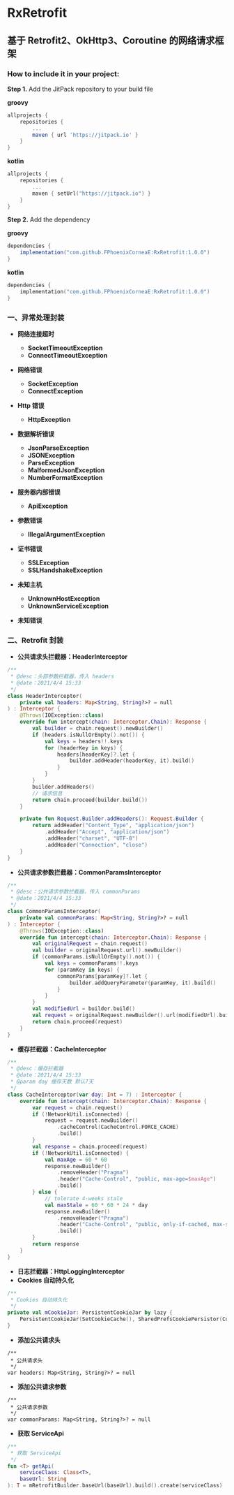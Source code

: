 # **RxRetrofit**

## **基于 Retrofit2、OkHttp3、Coroutine 的网络请求框架**

### How to include it in your project:
**Step 1.** Add the JitPack repository to your build file

**groovy**
```groovy
allprojects {
	repositories {
		...
		maven { url 'https://jitpack.io' }
	}
}
```
**kotlin**
```kotlin
allprojects {
	repositories {
		...
		maven { setUrl("https://jitpack.io") }
	}
}
```

**Step 2.** Add the dependency

**groovy**
```groovy
dependencies {
	implementation("com.github.FPhoenixCorneaE:RxRetrofit:1.0.0")
}
```
**kotlin**
```kotlin
dependencies {
	implementation("com.github.FPhoenixCorneaE:RxRetrofit:1.0.0")
}
```


### 一、**异常处理封装**

- **网络连接超时**
    - **SocketTimeoutException**
    - **ConnectTimeoutException**
- **网络错误**
    - **SocketException**
    - **ConnectException**
- **Http 错误**
    - **HttpException**

- **数据解析错误**
    - **JsonParseException**
    - **JSONException**
    - **ParseException**
    - **MalformedJsonException**
    - **NumberFormatException**
- **服务器内部错误**
    - **ApiException**
- **参数错误**
    - **IllegalArgumentException**
- **证书错误**
    - **SSLException**
    - **SSLHandshakeException**
- **未知主机**
    - **UnknownHostException**
    - **UnknownServiceException**
- **未知错误**

### 二、**Retrofit 封装**
- **公共请求头拦截器：HeaderInterceptor**
```kotlin
/**
 * @desc：头部参数拦截器，传入 headers
 * @date：2021/4/4 15:33
 */
class HeaderInterceptor(
    private val headers: Map<String, String?>? = null
) : Interceptor {
    @Throws(IOException::class)
    override fun intercept(chain: Interceptor.Chain): Response {
        val builder = chain.request().newBuilder()
        if (headers.isNullOrEmpty().not()) {
            val keys = headers!!.keys
            for (headerKey in keys) {
                headers[headerKey]?.let {
                    builder.addHeader(headerKey, it).build()
                }
            }
        }
        builder.addHeaders()
        // 请求信息
        return chain.proceed(builder.build())
    }

    private fun Request.Builder.addHeaders(): Request.Builder {
        return addHeader("Content_Type", "application/json")
            .addHeader("Accept", "application/json")
            .addHeader("charset", "UTF-8")
            .addHeader("Connection", "close")
    }
}
```
- **公共请求参数拦截器：CommonParamsInterceptor**
```kotlin
/**
 * @desc：公共请求参数拦截器，传入 commonParams
 * @date：2021/4/4 15:33
 */
class CommonParamsInterceptor(
    private val commonParams: Map<String, String?>? = null
) : Interceptor {
    @Throws(IOException::class)
    override fun intercept(chain: Interceptor.Chain): Response {
        val originalRequest = chain.request()
        val builder = originalRequest.url().newBuilder()
        if (commonParams.isNullOrEmpty().not()) {
            val keys = commonParams!!.keys
            for (paramKey in keys) {
                commonParams[paramKey]?.let {
                    builder.addQueryParameter(paramKey, it).build()
                }
            }
        }
        val modifiedUrl = builder.build()
        val request = originalRequest.newBuilder().url(modifiedUrl).build()
        return chain.proceed(request)
    }
}
```
- **缓存拦截器：CacheInterceptor**

```kotlin
/**
 * @desc：缓存拦截器
 * @date：2021/4/4 15:33
 * @param day 缓存天数 默认7天
 */
class CacheInterceptor(var day: Int = 7) : Interceptor {
    override fun intercept(chain: Interceptor.Chain): Response {
        var request = chain.request()
        if (!NetworkUtil.isConnected) {
            request = request.newBuilder()
                .cacheControl(CacheControl.FORCE_CACHE)
                .build()
        }
        val response = chain.proceed(request)
        if (!NetworkUtil.isConnected) {
            val maxAge = 60 * 60
            response.newBuilder()
                .removeHeader("Pragma")
                .header("Cache-Control", "public, max-age=$maxAge")
                .build()
        } else {
            // tolerate 4-weeks stale
            val maxStale = 60 * 60 * 24 * day
            response.newBuilder()
                .removeHeader("Pragma")
                .header("Cache-Control", "public, only-if-cached, max-stale=$maxStale")
                .build()
        }
        return response
    }
}
```

- **日志拦截器：HttpLoggingInterceptor**
- **Cookies 自动持久化**

```kotlin
/**
 * Cookies 自动持久化
 */
private val mCookieJar: PersistentCookieJar by lazy {
    PersistentCookieJar(SetCookieCache(), SharedPrefsCookiePersistor(ContextUtil.context))
}
```

- **添加公共请求头**
```
/**
 * 公共请求头
 */
var headers: Map<String, String?>? = null
```

- **添加公共请求参数**
```
/**
 * 公共请求参数
 */
var commonParams: Map<String, String?>? = null
```

- **获取 ServiceApi**
```kotlin
/**
 * 获取 ServiceApi
 */
fun <T> getApi(
    serviceClass: Class<T>,
    baseUrl: String
): T = mRetrofitBuilder.baseUrl(baseUrl).build().create(serviceClass)
```